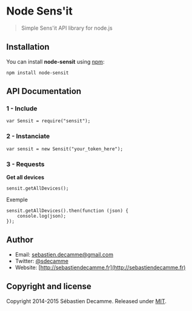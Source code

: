 # Node Sens'it
> Simple Sens'it API library for node.js

## Installation

You can install **node-sensit** using [npm](https://www.npmjs.com/):

```
npm install node-sensit
```


## API Documentation

### 1 - Include

```
var Sensit = require("sensit");
```

### 2 - Instanciate

```
var sensit = new Sensit("your_token_here");
```

### 3 - Requests

**Get all devices**
```
sensit.getAllDevices();
```

Exemple
```
sensit.getAllDevices().then(function (json) {
	console.log(json);
});
```

## Author

* Email: [sebastien.decamme@gmail.com](mailto:sebastien.decamme@gmail.com)
* Twitter: [@sdecamme](https://twitter.com/sdecamme)
* Website: [http://sebastiendecamme.fr](http://sebastiendecamme.fr)


## Copyright and license

Copyright 2014-2015 Sébastien Decamme. Released under [MIT](http://opensource.org/licenses/MIT).